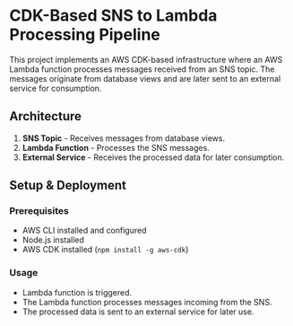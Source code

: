 # CDK-Based SNS to Lambda Processing Pipeline  

This project implements an AWS CDK-based infrastructure where an AWS Lambda function processes messages received from an SNS topic. The messages originate from database views and are later sent to an external service for consumption.  

## Architecture  

1. **SNS Topic** - Receives messages from database views.  
2. **Lambda Function** - Processes the SNS messages.  
3. **External Service** - Receives the processed data for later consumption.  

## Setup & Deployment  

### Prerequisites  
- AWS CLI installed and configured  
- Node.js installed  
- AWS CDK installed (`npm install -g aws-cdk`)

### Usage
- Lambda function is triggered.
- The Lambda function processes messages incoming from the SNS.
- The processed data is sent to an external service for later use.
